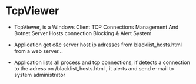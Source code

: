 # TcpViewer

- TcpViewer, is a Windows Client TCP Connections Management And Botnet Server Hosts connection Blocking & Alert System

- Application get c&c server host ip adresses from blacklist_hosts.html from a web server...
- Application lists all process and tcp connections, if detects a connection to the adress on /blacklist_hosts.html , it alerts and send e-mail to system administrator

<p align="center">
 
 
</p>
